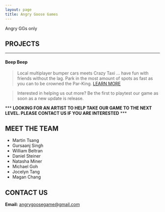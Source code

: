 ```yaml
---
layout: page
title: Angry Goose Games
---
```

Angry GGs only

## PROJECTS
___
#### Beep Beep
> Local multiplayer bumper cars meets Crazy Taxi ... have fun with friends without the lag. Park in the most amount of spots as fast as you can to be crowned the Par-King.
> [LEARN MORE](https://github.com/AngryGooseGames/Beep-Beep/blob/develop/README.md)

> Interested in helping us out more? Be the first to playtest our game as soon as a new update is release.

*** **LOOKING FOR AN ARTIST TO HELP TAKE OUR GAME TO THE NEXT LEVEL. PLEASE CONTACT US IF YOU ARE INTERESTED** ***

## MEET THE TEAM
- Martin Tsang
- Gursaanj Singh
- William Beltran
- Daniel Steiner
- Natasha Miner
- Michael Goh
- Jocelyn Tang
- Magan Chang

## CONTACT US
**Email:** angrygoosegame@gmail.com
